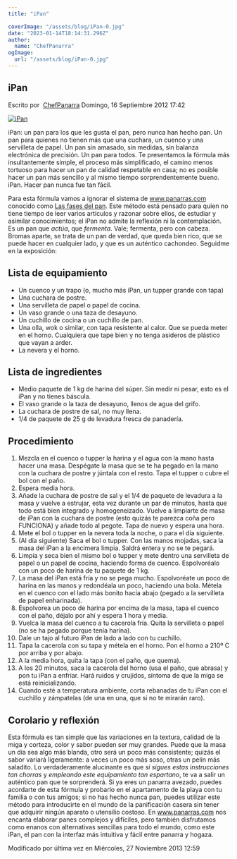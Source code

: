 ```yaml
---
title: "iPan"

coverImage: "/assets/blog/iPan-0.jpg"
date: "2023-01-14T18:14:31.296Z"
author:
  name: "ChefPanarra"
ogImage:
  url: "/assets/blog/iPan-0.jpg"
---
```


## iPan

Escrito por  [ChefPanarra](/web/20190104021343/http://www.panarras.com/index.php/home/recetas/panes-basicos/itemlist/user/56-chefpanarra) Domingo, 16 Septiembre 2012 17:42

[![iPan](https://web.archive.org/web/20190104021343im_/http://www.panarras.com/media/k2/items/cache/3749aaa8ee129d7e919bddcc7e09cd36_L.jpg)](/web/20190104021343/http://www.panarras.com/media/k2/items/cache/3749aaa8ee129d7e919bddcc7e09cd36_XL.jpg "Clic para vista previa de la imagen")

iPan: un pan para los que les gusta el pan, pero nunca han hecho pan. Un pan para quienes no tienen más que una cuchara, un cuenco y una servilleta de papel. Un pan sin amasado, sin medidas, sin balanza electrónica de precisión. Un pan para todos. Te presentamos la fórmula más insultantemente simple, el proceso más simplificado, el camino menos tortuoso para hacer un pan de calidad respetable en casa; no es posible hacer un pan más sencillo y al mismo tiempo sorprendentemente bueno. iPan. Hacer pan nunca fue tan fácil.

Para esta fórmula vamos a ignorar el sistema de www.panarras.com conocido como [Las fases del pan](/web/20190104021343/http://www.panarras.com/index.php/tecnica/las-fases-del-pan). Este método está pensado para quien no tiene tiempo de leer varios artículos y razonar sobre ellos, de estudiar y asimilar conocimientos; el iPan no admite la reflexión ni la contemplación. Es un pan que _actúa_, que _fermenta_. Vale; fermenta, pero con cabeza. Bromas aparte, se trata de un pan de verdad, que queda bien rico, que se puede hacer en cualquier lado, y que es un auténtico cachondeo. Seguidme en la exposición:

## Lista de equipamiento

- Un cuenco y un trapo (o, mucho más iPan, un tupper grande con tapa)
- Una cuchara de postre.
- Una servilleta de papel o papel de cocina.
- Un vaso grande o una taza de desayuno.
- Un cuchillo de cocina o un cuchillo de pan.
- Una olla, wok o similar, con tapa resistente al calor. Que se pueda meter en el horno. Cualquiera que tape bien y no tenga asideros de plástico que vayan a arder.
- La nevera y el horno.

## Lista de ingredientes

- Medio paquete de 1 kg de harina del súper. Sin medir ni pesar, esto es el iPan y no tienes báscula.
- El vaso grande o la taza de desayuno, llenos de agua del grifo.
- La cuchara de postre de sal, no muy llena.
- 1/4 de paquete de 25 g de levadura fresca de panadería.

## Procedimiento

1.  Mezcla en el cuenco o tupper la harina y el agua con la mano hasta hacer una masa. Despégate la masa que se te ha pegado en la mano con la cuchara de postre y júntala con el resto. Tapa el tupper o cubre el bol con el paño.
2.  Espera media hora.
3.  Añade la cuchara de postre de sal y el 1/4 de paquete de levadura a la masa y vuelve a estrujar, esta vez durante un par de minutos, hasta que todo está bien integrado y homogeneizado. Vuelve a limpiarte de masa de iPan con la cuchara de postre (esto quizás te parezca coña pero FUNCIONA) y añade todo al pegote. Tapa de nuevo y espera una hora.
4.  Mete el bol o tupper en la nevera toda la noche, o para el día siguiente.
5.  (Al día siguiente) Saca el bol o tupper. Con las manos mojadas, saca la masa del iPan a la encimera limpia. Saldrá entera y no se te pegará.
6.  Limpia y seca bien el mismo bol o tupper y mete dentro una servilleta de papel o un papel de cocina, haciendo forma de cuenco. Espolvoréalo con un poco de harina de tu paquete de 1 kg.
7.  La masa del iPan está fría y no se pega mucho. Espolvoréate un poco de harina en las manos y redondéala un poco, haciendo una bola. Métela en el cuenco con el lado más bonito hacia abajo (pegado a la servilleta de papel enharinada).
8.  Espolvorea un poco de harina por encima de la masa, tapa el cuenco con el paño, déjalo por ahí y espera 1 hora y media.
9.  Vuelca la masa del cuenco a tu cacerola fría. Quita la servilleta o papel (no se ha pegado porque tenía harina).
10. Dale un tajo al futuro iPan de lado a lado con tu cuchillo.
11. Tapa la cacerola con su tapa y métela en el horno. Pon el horno a 210º C por arriba y por abajo.
12. A la media hora, quita la tapa (con el paño, que quema).
13. A los 20 minutos, saca la cacerola del horno (usa el paño, que abrasa) y pon tu iPan a enfriar. Hará ruidos y crujidos, síntoma de que la miga se está reinicializando.
14. Cuando esté a temperatura ambiente, corta rebanadas de tu iPan con el cuchillo y zámpatelas (de una en una, que si no te mirarán raro).

## Corolario y reflexión

Esta fórmula es tan simple que las variaciones en la textura, calidad de la miga y corteza, color y sabor pueden ser muy grandes. Puede que la masa un día sea algo más blanda, otro será un poco más consistente; quizás el sabor variará ligeramente: a veces un poco más soso, otras un pelín más saladito. Lo verdaderamente alucinante es que _si sigues estas instrucciones tan chorras_ y _empleando este equipamiento tan espartano_, te va a salir un auténtico pan que te sorprenderá. Si ya eres un panarra avezado, puedes acordarte de esta fórmula y probarlo en el apartamento de la playa con tu familia o con tus amigos; si no has hecho nunca pan, puedes utilizar este método para introducirte en el mundo de la panificación casera sin tener que adquirir ningún aparato o utensilio costoso. En www.panarras.com nos encanta elaborar panes complejos y difíciles, pero también disfrutamos como enanos con alternativas sencillas para todo el mundo, como este iPan, el pan con la interfaz más intuitiva y fácil entre panarra y hogaza.

Modificado por última vez en Miércoles, 27 Noviembre 2013 12:59
